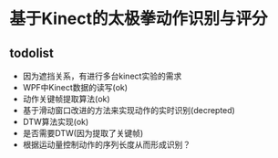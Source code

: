 # 基于Kinect的太极拳动作识别与评分

## todolist

+ 因为遮挡关系，有进行多台kinect实验的需求
+ WPF中Kinect数据的读写(ok)
+ 动作关键帧提取算法(ok)
+ 基于滑动窗口改进的方法来实现动作的实时识别(decrepted)
+ DTW算法实现(ok)
+ 是否需要DTW(因为提取了关键帧)
+ 根据运动量控制动作的序列长度从而形成识别？